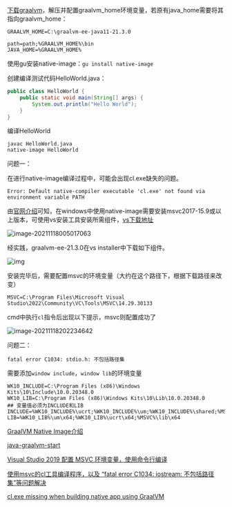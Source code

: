 

[下载graalvm](https://www.oracle.com/downloads/graalvm-downloads.html)，解压并配置graalvm_home环境变量，若原有java_home需要将其指向graalvm_home：

```
GRAALVM_HOME=C:\graalvm-ee-java11-21.3.0

path=path;%GRAALVM_HOME%\bin
JAVA_HOME=%GRAALVM_HOME%
```

使用gu安装native-image：`gu install native-image`



创建编译测试代码HelloWorld.java：

```java
public class HelloWorld { 
    public static void main(String[] args) { 
        System.out.println("Hello World"); 
    }
}
```



编译HelloWorld

```shell
javac HelloWorld.java
native-image HelloWorld
```



问题一：

在进行native-image编译过程中，可能会出现cl.exe缺失的问题。

```shell
Error: Default native-compiler executable 'cl.exe' not found via environment variable PATH
```



由[官网介绍](https://docs.oracle.com/en/graalvm/enterprise/21/docs/getting-started/installation-windows/)可知，在windows中使用native-image需要安装msvc2017-15.9或以上版本，可使用vs安装工具安装所需组件，[vs下载地址](https://visualstudio.microsoft.com/zh-hans/downloads/)

![image-20211118005017063](https://gitee.com/wdragondragon/picture-bed/raw/master/imgs/202111180050311.png)



经实践，graalvm-ee-21.3.0在vs installer中下载如下组件。

![img](https://gitee.com/wdragondragon/picture-bed/raw/master/imgs/202111180048180.png)



安装完毕后，需要配置msvc的环境变量（大约在这个路径下，根据下载路径来改变）

`MSVC=C:\Program Files\Microsoft Visual Studio\2022\Community\VC\Tools\MSVC\14.29.30133`



cmd中执行`cl`指令后出现以下提示，msvc则配置成功了

![image-20211118202234642](https://gitee.com/wdragondragon/picture-bed/raw/master/imgs/202111182022807.png)



问题二：

```shell
fatal error C1034: stdio.h: 不包括路径集
```

需要添加`window include`，`window lib`的环境变量

```shell
WK10_INCLUDE=C:\Program Files (x86)\Windows Kits\10\Include\10.0.20348.0
WK10_LIB=C:\Program Files (x86)\Windows Kits\10\Lib\10.0.20348.0
## 变量值必须为INCLUDE和LIB
INCLUDE=%WK10_INCLUDE%\ucrt;%WK10_INCLUDE%\um;%WK10_INCLUDE%\shared;%MSVC%\include
LIB=%WK10_LIB%\um\x64;%WK10_LIB%\ucrt\x64;%MSVC%\lib\x64

```

[GraalVM Native Image介绍](https://aijishu.com/a/1060000000090571)

[java-graalvm-start](https://gitee.com/westinyang/java-graalvm-start#%E5%8F%82%E8%80%83%E8%B5%84%E6%96%99)

[Visual Studio 2019 配置 MSVC 环境变量，使用命令行编译](https://www.jianshu.com/p/7fab25165f4b)

[使用msvc的cl工具编译程序，以及 “fatal error C1034: iostream: 不包括路径集”等问题解决](https://blog.csdn.net/weixin_41115751/article/details/89817123)

[cl.exe missing when building native app using GraalVM](https://stackoverflow.com/questions/64197329/cl-exe-missing-when-building-native-app-using-graalvm)

